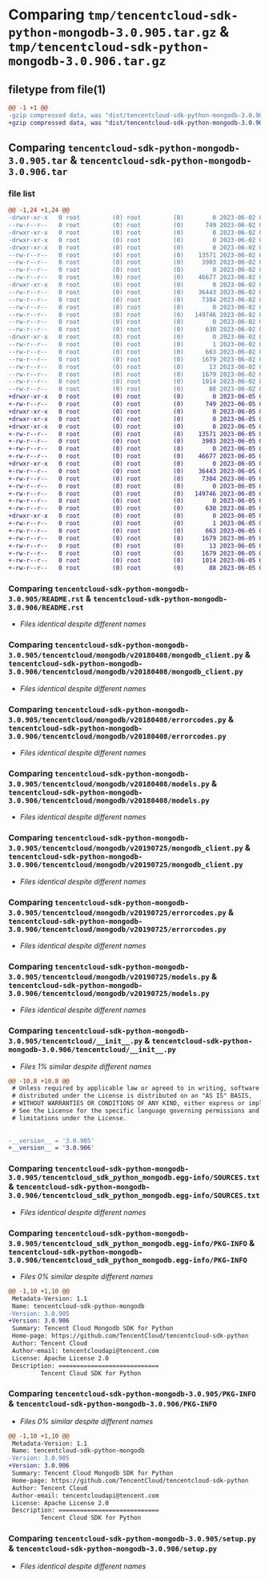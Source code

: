 # Comparing `tmp/tencentcloud-sdk-python-mongodb-3.0.905.tar.gz` & `tmp/tencentcloud-sdk-python-mongodb-3.0.906.tar.gz`

## filetype from file(1)

```diff
@@ -1 +1 @@
-gzip compressed data, was "dist/tencentcloud-sdk-python-mongodb-3.0.905.tar", last modified: Fri Jun  2 00:33:26 2023, max compression
+gzip compressed data, was "dist/tencentcloud-sdk-python-mongodb-3.0.906.tar", last modified: Mon Jun  5 00:38:31 2023, max compression
```

## Comparing `tencentcloud-sdk-python-mongodb-3.0.905.tar` & `tencentcloud-sdk-python-mongodb-3.0.906.tar`

### file list

```diff
@@ -1,24 +1,24 @@
-drwxr-xr-x   0 root         (0) root         (0)        0 2023-06-02 00:33:26.000000 tencentcloud-sdk-python-mongodb-3.0.905/
--rw-r--r--   0 root         (0) root         (0)      749 2023-06-02 00:33:26.000000 tencentcloud-sdk-python-mongodb-3.0.905/README.rst
-drwxr-xr-x   0 root         (0) root         (0)        0 2023-06-02 00:33:26.000000 tencentcloud-sdk-python-mongodb-3.0.905/tencentcloud/
-drwxr-xr-x   0 root         (0) root         (0)        0 2023-06-02 00:33:26.000000 tencentcloud-sdk-python-mongodb-3.0.905/tencentcloud/mongodb/
-drwxr-xr-x   0 root         (0) root         (0)        0 2023-06-02 00:33:26.000000 tencentcloud-sdk-python-mongodb-3.0.905/tencentcloud/mongodb/v20180408/
--rw-r--r--   0 root         (0) root         (0)    13571 2023-06-02 00:33:26.000000 tencentcloud-sdk-python-mongodb-3.0.905/tencentcloud/mongodb/v20180408/mongodb_client.py
--rw-r--r--   0 root         (0) root         (0)     3903 2023-06-02 00:33:26.000000 tencentcloud-sdk-python-mongodb-3.0.905/tencentcloud/mongodb/v20180408/errorcodes.py
--rw-r--r--   0 root         (0) root         (0)        0 2023-06-02 00:33:26.000000 tencentcloud-sdk-python-mongodb-3.0.905/tencentcloud/mongodb/v20180408/__init__.py
--rw-r--r--   0 root         (0) root         (0)    46677 2023-06-02 00:33:26.000000 tencentcloud-sdk-python-mongodb-3.0.905/tencentcloud/mongodb/v20180408/models.py
-drwxr-xr-x   0 root         (0) root         (0)        0 2023-06-02 00:33:26.000000 tencentcloud-sdk-python-mongodb-3.0.905/tencentcloud/mongodb/v20190725/
--rw-r--r--   0 root         (0) root         (0)    36443 2023-06-02 00:33:26.000000 tencentcloud-sdk-python-mongodb-3.0.905/tencentcloud/mongodb/v20190725/mongodb_client.py
--rw-r--r--   0 root         (0) root         (0)     7304 2023-06-02 00:33:26.000000 tencentcloud-sdk-python-mongodb-3.0.905/tencentcloud/mongodb/v20190725/errorcodes.py
--rw-r--r--   0 root         (0) root         (0)        0 2023-06-02 00:33:26.000000 tencentcloud-sdk-python-mongodb-3.0.905/tencentcloud/mongodb/v20190725/__init__.py
--rw-r--r--   0 root         (0) root         (0)   149746 2023-06-02 00:33:26.000000 tencentcloud-sdk-python-mongodb-3.0.905/tencentcloud/mongodb/v20190725/models.py
--rw-r--r--   0 root         (0) root         (0)        0 2023-06-02 00:33:26.000000 tencentcloud-sdk-python-mongodb-3.0.905/tencentcloud/mongodb/__init__.py
--rw-r--r--   0 root         (0) root         (0)      630 2023-06-02 00:33:26.000000 tencentcloud-sdk-python-mongodb-3.0.905/tencentcloud/__init__.py
-drwxr-xr-x   0 root         (0) root         (0)        0 2023-06-02 00:33:26.000000 tencentcloud-sdk-python-mongodb-3.0.905/tencentcloud_sdk_python_mongodb.egg-info/
--rw-r--r--   0 root         (0) root         (0)        1 2023-06-02 00:33:26.000000 tencentcloud-sdk-python-mongodb-3.0.905/tencentcloud_sdk_python_mongodb.egg-info/dependency_links.txt
--rw-r--r--   0 root         (0) root         (0)      663 2023-06-02 00:33:26.000000 tencentcloud-sdk-python-mongodb-3.0.905/tencentcloud_sdk_python_mongodb.egg-info/SOURCES.txt
--rw-r--r--   0 root         (0) root         (0)     1679 2023-06-02 00:33:26.000000 tencentcloud-sdk-python-mongodb-3.0.905/tencentcloud_sdk_python_mongodb.egg-info/PKG-INFO
--rw-r--r--   0 root         (0) root         (0)       13 2023-06-02 00:33:26.000000 tencentcloud-sdk-python-mongodb-3.0.905/tencentcloud_sdk_python_mongodb.egg-info/top_level.txt
--rw-r--r--   0 root         (0) root         (0)     1679 2023-06-02 00:33:26.000000 tencentcloud-sdk-python-mongodb-3.0.905/PKG-INFO
--rw-r--r--   0 root         (0) root         (0)     1014 2023-06-02 00:33:26.000000 tencentcloud-sdk-python-mongodb-3.0.905/setup.py
--rw-r--r--   0 root         (0) root         (0)       88 2023-06-02 00:33:26.000000 tencentcloud-sdk-python-mongodb-3.0.905/setup.cfg
+drwxr-xr-x   0 root         (0) root         (0)        0 2023-06-05 00:38:31.000000 tencentcloud-sdk-python-mongodb-3.0.906/
+-rw-r--r--   0 root         (0) root         (0)      749 2023-06-05 00:38:31.000000 tencentcloud-sdk-python-mongodb-3.0.906/README.rst
+drwxr-xr-x   0 root         (0) root         (0)        0 2023-06-05 00:38:31.000000 tencentcloud-sdk-python-mongodb-3.0.906/tencentcloud/
+drwxr-xr-x   0 root         (0) root         (0)        0 2023-06-05 00:38:31.000000 tencentcloud-sdk-python-mongodb-3.0.906/tencentcloud/mongodb/
+drwxr-xr-x   0 root         (0) root         (0)        0 2023-06-05 00:38:31.000000 tencentcloud-sdk-python-mongodb-3.0.906/tencentcloud/mongodb/v20180408/
+-rw-r--r--   0 root         (0) root         (0)    13571 2023-06-05 00:38:31.000000 tencentcloud-sdk-python-mongodb-3.0.906/tencentcloud/mongodb/v20180408/mongodb_client.py
+-rw-r--r--   0 root         (0) root         (0)     3903 2023-06-05 00:38:31.000000 tencentcloud-sdk-python-mongodb-3.0.906/tencentcloud/mongodb/v20180408/errorcodes.py
+-rw-r--r--   0 root         (0) root         (0)        0 2023-06-05 00:38:31.000000 tencentcloud-sdk-python-mongodb-3.0.906/tencentcloud/mongodb/v20180408/__init__.py
+-rw-r--r--   0 root         (0) root         (0)    46677 2023-06-05 00:38:31.000000 tencentcloud-sdk-python-mongodb-3.0.906/tencentcloud/mongodb/v20180408/models.py
+drwxr-xr-x   0 root         (0) root         (0)        0 2023-06-05 00:38:31.000000 tencentcloud-sdk-python-mongodb-3.0.906/tencentcloud/mongodb/v20190725/
+-rw-r--r--   0 root         (0) root         (0)    36443 2023-06-05 00:38:31.000000 tencentcloud-sdk-python-mongodb-3.0.906/tencentcloud/mongodb/v20190725/mongodb_client.py
+-rw-r--r--   0 root         (0) root         (0)     7304 2023-06-05 00:38:31.000000 tencentcloud-sdk-python-mongodb-3.0.906/tencentcloud/mongodb/v20190725/errorcodes.py
+-rw-r--r--   0 root         (0) root         (0)        0 2023-06-05 00:38:31.000000 tencentcloud-sdk-python-mongodb-3.0.906/tencentcloud/mongodb/v20190725/__init__.py
+-rw-r--r--   0 root         (0) root         (0)   149746 2023-06-05 00:38:31.000000 tencentcloud-sdk-python-mongodb-3.0.906/tencentcloud/mongodb/v20190725/models.py
+-rw-r--r--   0 root         (0) root         (0)        0 2023-06-05 00:38:31.000000 tencentcloud-sdk-python-mongodb-3.0.906/tencentcloud/mongodb/__init__.py
+-rw-r--r--   0 root         (0) root         (0)      630 2023-06-05 00:38:31.000000 tencentcloud-sdk-python-mongodb-3.0.906/tencentcloud/__init__.py
+drwxr-xr-x   0 root         (0) root         (0)        0 2023-06-05 00:38:31.000000 tencentcloud-sdk-python-mongodb-3.0.906/tencentcloud_sdk_python_mongodb.egg-info/
+-rw-r--r--   0 root         (0) root         (0)        1 2023-06-05 00:38:31.000000 tencentcloud-sdk-python-mongodb-3.0.906/tencentcloud_sdk_python_mongodb.egg-info/dependency_links.txt
+-rw-r--r--   0 root         (0) root         (0)      663 2023-06-05 00:38:31.000000 tencentcloud-sdk-python-mongodb-3.0.906/tencentcloud_sdk_python_mongodb.egg-info/SOURCES.txt
+-rw-r--r--   0 root         (0) root         (0)     1679 2023-06-05 00:38:31.000000 tencentcloud-sdk-python-mongodb-3.0.906/tencentcloud_sdk_python_mongodb.egg-info/PKG-INFO
+-rw-r--r--   0 root         (0) root         (0)       13 2023-06-05 00:38:31.000000 tencentcloud-sdk-python-mongodb-3.0.906/tencentcloud_sdk_python_mongodb.egg-info/top_level.txt
+-rw-r--r--   0 root         (0) root         (0)     1679 2023-06-05 00:38:31.000000 tencentcloud-sdk-python-mongodb-3.0.906/PKG-INFO
+-rw-r--r--   0 root         (0) root         (0)     1014 2023-06-05 00:38:31.000000 tencentcloud-sdk-python-mongodb-3.0.906/setup.py
+-rw-r--r--   0 root         (0) root         (0)       88 2023-06-05 00:38:31.000000 tencentcloud-sdk-python-mongodb-3.0.906/setup.cfg
```

### Comparing `tencentcloud-sdk-python-mongodb-3.0.905/README.rst` & `tencentcloud-sdk-python-mongodb-3.0.906/README.rst`

 * *Files identical despite different names*

### Comparing `tencentcloud-sdk-python-mongodb-3.0.905/tencentcloud/mongodb/v20180408/mongodb_client.py` & `tencentcloud-sdk-python-mongodb-3.0.906/tencentcloud/mongodb/v20180408/mongodb_client.py`

 * *Files identical despite different names*

### Comparing `tencentcloud-sdk-python-mongodb-3.0.905/tencentcloud/mongodb/v20180408/errorcodes.py` & `tencentcloud-sdk-python-mongodb-3.0.906/tencentcloud/mongodb/v20180408/errorcodes.py`

 * *Files identical despite different names*

### Comparing `tencentcloud-sdk-python-mongodb-3.0.905/tencentcloud/mongodb/v20180408/models.py` & `tencentcloud-sdk-python-mongodb-3.0.906/tencentcloud/mongodb/v20180408/models.py`

 * *Files identical despite different names*

### Comparing `tencentcloud-sdk-python-mongodb-3.0.905/tencentcloud/mongodb/v20190725/mongodb_client.py` & `tencentcloud-sdk-python-mongodb-3.0.906/tencentcloud/mongodb/v20190725/mongodb_client.py`

 * *Files identical despite different names*

### Comparing `tencentcloud-sdk-python-mongodb-3.0.905/tencentcloud/mongodb/v20190725/errorcodes.py` & `tencentcloud-sdk-python-mongodb-3.0.906/tencentcloud/mongodb/v20190725/errorcodes.py`

 * *Files identical despite different names*

### Comparing `tencentcloud-sdk-python-mongodb-3.0.905/tencentcloud/mongodb/v20190725/models.py` & `tencentcloud-sdk-python-mongodb-3.0.906/tencentcloud/mongodb/v20190725/models.py`

 * *Files identical despite different names*

### Comparing `tencentcloud-sdk-python-mongodb-3.0.905/tencentcloud/__init__.py` & `tencentcloud-sdk-python-mongodb-3.0.906/tencentcloud/__init__.py`

 * *Files 1% similar despite different names*

```diff
@@ -10,8 +10,8 @@
 # Unless required by applicable law or agreed to in writing, software
 # distributed under the License is distributed on an "AS IS" BASIS,
 # WITHOUT WARRANTIES OR CONDITIONS OF ANY KIND, either express or implied.
 # See the License for the specific language governing permissions and
 # limitations under the License.
 
 
-__version__ = '3.0.905'
+__version__ = '3.0.906'
```

### Comparing `tencentcloud-sdk-python-mongodb-3.0.905/tencentcloud_sdk_python_mongodb.egg-info/SOURCES.txt` & `tencentcloud-sdk-python-mongodb-3.0.906/tencentcloud_sdk_python_mongodb.egg-info/SOURCES.txt`

 * *Files identical despite different names*

### Comparing `tencentcloud-sdk-python-mongodb-3.0.905/tencentcloud_sdk_python_mongodb.egg-info/PKG-INFO` & `tencentcloud-sdk-python-mongodb-3.0.906/tencentcloud_sdk_python_mongodb.egg-info/PKG-INFO`

 * *Files 0% similar despite different names*

```diff
@@ -1,10 +1,10 @@
 Metadata-Version: 1.1
 Name: tencentcloud-sdk-python-mongodb
-Version: 3.0.905
+Version: 3.0.906
 Summary: Tencent Cloud Mongodb SDK for Python
 Home-page: https://github.com/TencentCloud/tencentcloud-sdk-python
 Author: Tencent Cloud
 Author-email: tencentcloudapi@tencent.com
 License: Apache License 2.0
 Description: ============================
         Tencent Cloud SDK for Python
```

### Comparing `tencentcloud-sdk-python-mongodb-3.0.905/PKG-INFO` & `tencentcloud-sdk-python-mongodb-3.0.906/PKG-INFO`

 * *Files 0% similar despite different names*

```diff
@@ -1,10 +1,10 @@
 Metadata-Version: 1.1
 Name: tencentcloud-sdk-python-mongodb
-Version: 3.0.905
+Version: 3.0.906
 Summary: Tencent Cloud Mongodb SDK for Python
 Home-page: https://github.com/TencentCloud/tencentcloud-sdk-python
 Author: Tencent Cloud
 Author-email: tencentcloudapi@tencent.com
 License: Apache License 2.0
 Description: ============================
         Tencent Cloud SDK for Python
```

### Comparing `tencentcloud-sdk-python-mongodb-3.0.905/setup.py` & `tencentcloud-sdk-python-mongodb-3.0.906/setup.py`

 * *Files identical despite different names*

